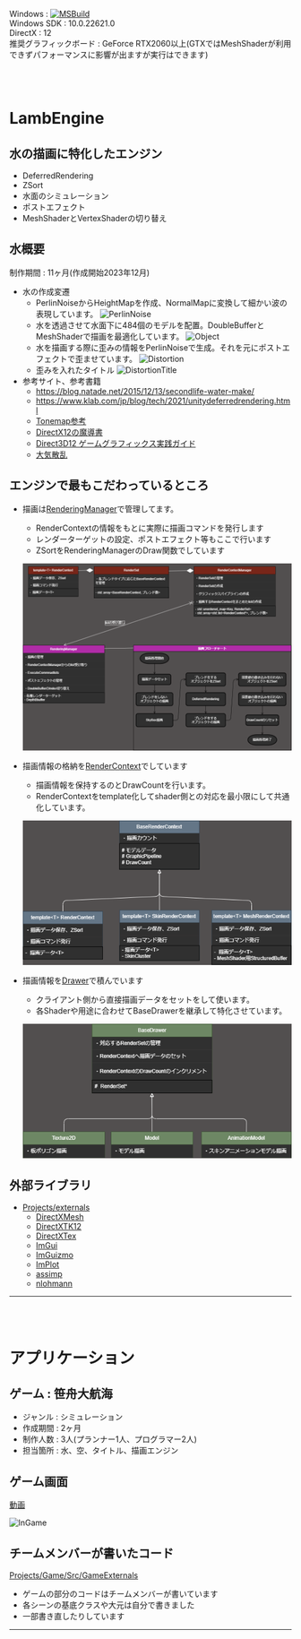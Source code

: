 Windows : [![MSBuild](https://github.com/KikutaniTakuma/LambEngine/actions/workflows/c-cpp.yml/badge.svg)](https://github.com/KikutaniTakuma/LambEngine/actions/workflows/c-cpp.yml)  
Windows SDK : 10.0.22621.0  
DirectX : 12  
推奨グラフィックボード : GeForce RTX2060以上(GTXではMeshShaderが利用できずパフォーマンスに影響が出ますが実行はできます)  

<br>
<br> 

# LambEngine
## 水の描画に特化したエンジン
* DeferredRendering
* ZSort
* 水面のシミュレーション
* ポストエフェクト
* MeshShaderとVertexShaderの切り替え

## 水概要
制作期間 : 11ヶ月(作成開始2023年12月)
* 水の作成変遷
  * PerlinNoiseからHeightMapを作成、NormalMapに変換して細かい波の表現しています。
  ![PerlinNoise](Demo/Water_Surface_Complete.gif)
  * 水を透過させて水面下に484個のモデルを配置。DoubleBufferとMeshShaderで描画を最適化しています。
  ![Object](Demo/Water-NoDistortionDemo.gif)
  * 水を描画する際に歪みの情報をPerlinNoiseで生成。それを元にポストエフェクトで歪ませています。
  ![Distortion](Demo/Water-Distortion.gif)
  * 歪みを入れたタイトル
  ![DistortionTitle](Demo/Water-DistortionDemo.gif)
* 参考サイト、参考書籍
  * https://blog.natade.net/2015/12/13/secondlife-water-make/
  * https://www.klab.com/jp/blog/tech/2021/unitydeferredrendering.html
  * [Tonemap参考](https://technorgb.blogspot.com/2018/02/hyperbola-tone-mapping.html)
  * [DirectX12の魔導書](https://www.amazon.co.jp/DirectX-12%E3%81%AE%E9%AD%94%E5%B0%8E%E6%9B%B8-3D%E3%83%AC%E3%83%B3%E3%83%80%E3%83%AA%E3%83%B3%E3%82%B0%E3%81%AE%E5%9F%BA%E7%A4%8E%E3%81%8B%E3%82%89MMD%E3%83%A2%E3%83%87%E3%83%AB%E3%82%92%E8%B8%8A%E3%82%89%E3%81%9B%E3%82%8B%E3%81%BE%E3%81%A7-%E5%B7%9D%E9%87%8E-%E7%AB%9C%E4%B8%80/dp/4798161934)
  * [Direct3D12 ゲームグラフィックス実践ガイド](https://www.amazon.co.jp/Direct3D12-%E3%82%B2%E3%83%BC%E3%83%A0%E3%82%B0%E3%83%A9%E3%83%95%E3%82%A3%E3%83%83%E3%82%AF%E3%82%B9%E5%AE%9F%E8%B7%B5%E3%82%AC%E3%82%A4%E3%83%89-Pocol/dp/4297123657/ref=pd_vtp_d_sccl_2_3/356-7695606-0800967?pd_rd_w=Gc5BF&content-id=amzn1.sym.7f9fddb9-42c4-4d60-8284-9aaab79d2e8c&pf_rd_p=7f9fddb9-42c4-4d60-8284-9aaab79d2e8c&pf_rd_r=7HCH7001J68JEWWG5MKP&pd_rd_wg=l4HfR&pd_rd_r=daaa72c7-cdd2-4bf4-9609-732e706e24a0&pd_rd_i=4297123657&psc=1)
  * [大気散乱](https://karanokan.info/2019/09/16/post-3352/)

## エンジンで最もこだわっているところ
* 描画は[RenderingManager](https://github.com/KikutaniTakuma/LambEngine/tree/master/Projects/LambEngine/Engine/Graphics/RenderingManager)で管理してます。
  * RenderContextの情報をもとに実際に描画コマンドを発行します
  * レンダーターゲットの設定、ポストエフェクト等もここで行います
  * ZSortをRenderingManagerのDraw関数でしています

  ![RenderingManager](Demo/RenderingManager.png)

* 描画情報の格納を[RenderContext](https://github.com/KikutaniTakuma/LambEngine/tree/master/Projects/LambEngine/Engine/Graphics/RenderContextManager/RenderContext)でしています
  * 描画情報を保持するのとDrawCountを行います。
  * RenderContextをtemplate化してshader側との対応を最小限にして共通化しています。

  ![RenderContext](Demo/RenderContext.png)

* 描画情報を[Drawer](https://github.com/KikutaniTakuma/LambEngine/tree/master/Projects/LambEngine/Drawer)で積んでいます
  * クライアント側から直接描画データをセットをして使います。
  * 各Shaderや用途に合わせてBaseDrawerを継承して特化させています。

  ![Drawer](Demo/Drawer.png)

## 外部ライブラリ
- [Projects/externals](https://github.com/KikutaniTakuma/LambEngine/tree/master/Projects/externals)
  - [DirectXMesh](https://github.com/microsoft/DirectXMesh)
  - [DirectXTK12](https://github.com/microsoft/DirectXTK12)
  - [DirectXTex](https://github.com/microsoft/DirectXTex)
  - [ImGui](https://github.com/ocornut/imgui/tree/docking)
  - [ImGuizmo](https://github.com/CedricGuillemet/ImGuizmo)
  - [ImPlot](https://github.com/epezent/implot)
  - [assimp](https://github.com/assimp/assimp)
  - [nlohmann](https://github.com/nlohmann/json)
---

<br>
<br> 

# アプリケーション
## ゲーム : 笹舟大航海
* ジャンル : シミュレーション
* 作成期間 : 2ヶ月
* 制作人数 : 3人(プランナー1人、プログラマー2人)
* 担当箇所 : 水、空、タイトル、描画エンジン
## ゲーム画面
[動画](https://youtu.be/n-AkMtcHfJg)
<br>

![InGame](Demo/Game-Demo.gif)
## チームメンバーが書いたコード
[Projects/Game/Src/GameExternals](https://github.com/KikutaniTakuma/LambEngine/tree/master/Projects/Game/Src/GameExternals)
* ゲームの部分のコードはチームメンバーが書いています
* 各シーンの基底クラスや大元は自分で書きました
* 一部書き直したりしています
---
